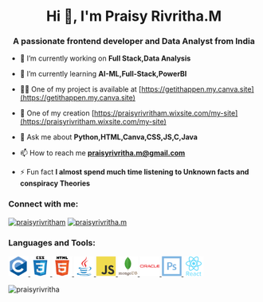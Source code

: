 <h1 align="center">Hi 👋, I'm Praisy Rivritha.M</h1>
<h3 align="center">A passionate frontend developer and Data Analyst from India</h3>

- 🔭 I’m currently working on **Full Stack,Data Analysis**

- 🌱 I’m currently learning **AI-ML,Full-Stack,PowerBI**

- 👨‍💻 One of my project is available at [https://getithappen.my.canva.site](https://getithappen.my.canva.site)

- 📝 One of my creation [https://praisyrivritham.wixsite.com/my-site](https://praisyrivritham.wixsite.com/my-site)

- 💬 Ask me about **Python,HTML,Canva,CSS,JS,C,Java**

- 📫 How to reach me **praisyrivritha.m@gmail.com**

- ⚡ Fun fact **I almost spend much time listening to Unknown facts and conspiracy Theories**

<h3 align="left">Connect with me:</h3>
<p align="left">
<a href="https://twitter.com/praisyrivritham" target="blank"><img align="center" src="https://raw.githubusercontent.com/rahuldkjain/github-profile-readme-generator/master/src/images/icons/Social/twitter.svg" alt="praisyrivritham" height="30" width="40" /></a>
<a href="www.linkedin.com/in/praisy-rivritha-m-585279225" target="blank"><img align="center" src="https://raw.githubusercontent.com/rahuldkjain/github-profile-readme-generator/master/src/images/icons/Social/linked-in-alt.svg" alt="praisyrivritha.m" height="30" width="40" /></a>
</p>

<h3 align="left">Languages and Tools:</h3>
<p align="left"> <a href="https://www.cprogramming.com/" target="_blank" rel="noreferrer"> <img src="https://raw.githubusercontent.com/devicons/devicon/master/icons/c/c-original.svg" alt="c" width="40" height="40"/> </a> <a href="https://www.w3schools.com/css/" target="_blank" rel="noreferrer"> <img src="https://raw.githubusercontent.com/devicons/devicon/master/icons/css3/css3-original-wordmark.svg" alt="css3" width="40" height="40"/> </a> <a href="https://www.w3.org/html/" target="_blank" rel="noreferrer"> <img src="https://raw.githubusercontent.com/devicons/devicon/master/icons/html5/html5-original-wordmark.svg" alt="html5" width="40" height="40"/> </a> <a href="https://www.java.com" target="_blank" rel="noreferrer"> <img src="https://raw.githubusercontent.com/devicons/devicon/master/icons/java/java-original.svg" alt="java" width="40" height="40"/> </a> <a href="https://developer.mozilla.org/en-US/docs/Web/JavaScript" target="_blank" rel="noreferrer"> <img src="https://raw.githubusercontent.com/devicons/devicon/master/icons/javascript/javascript-original.svg" alt="javascript" width="40" height="40"/> </a> <a href="https://www.mongodb.com/" target="_blank" rel="noreferrer"> <img src="https://raw.githubusercontent.com/devicons/devicon/master/icons/mongodb/mongodb-original-wordmark.svg" alt="mongodb" width="40" height="40"/> </a> <a href="https://www.oracle.com/" target="_blank" rel="noreferrer"> <img src="https://raw.githubusercontent.com/devicons/devicon/master/icons/oracle/oracle-original.svg" alt="oracle" width="40" height="40"/> </a> <a href="https://www.photoshop.com/en" target="_blank" rel="noreferrer"> <img src="https://raw.githubusercontent.com/devicons/devicon/master/icons/photoshop/photoshop-line.svg" alt="photoshop" width="40" height="40"/> </a> <a href="https://reactjs.org/" target="_blank" rel="noreferrer"> <img src="https://raw.githubusercontent.com/devicons/devicon/master/icons/react/react-original-wordmark.svg" alt="react" width="40" height="40"/> </a> </p>

<p><img align="center" src="https://github-readme-stats.vercel.app/api/top-langs?username=praisyrivritha&show_icons=true&locale=en&layout=compact" alt="praisyrivritha" /></p>
